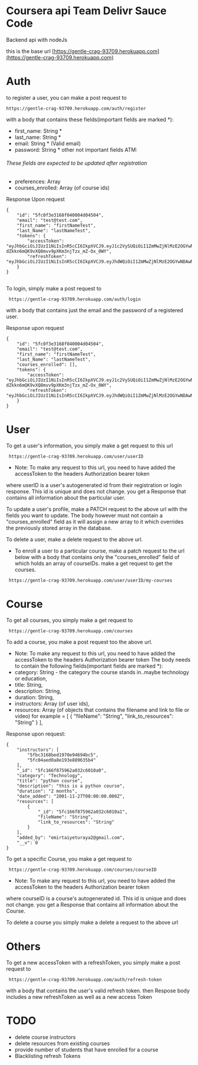 
# Coursera api Team Delivr Sauce Code
 Backend api with nodeJs

this is the base url [https://gentle-crag-93709.herokuapp.com](https://gentle-crag-93709.herokuapp.com)
 
# Auth

to register a user, you can make a post request to 
```
https://gentle-crag-93709.herokuapp.com/auth/register

```
with a body that contains these fields(important fields are marked *): 
- first_name: String *
- last_name: String *
- email: String * (Valid email)
- password: String *
other not important fields ATM:
###### These fields are expected to be updated after registration
- preferences: Array
- courses_enrolled: Array (of course ids)

Response Upon request
```
{
    "id": "5fc0f3e3168f040004d04504",
    "email": "test@test.com",
    "first_name": "firstNameTest",
    "last_Name": "lastNameTest",
    "tokens": {
        "accessToken": "eyJhbGciOiJIUzI1NiIsInR5cCI6IkpXVCJ9.eyJ1c2VySUQiOiI1ZmMwZjNlMzE2OGYwNDAwMDRkMDQ1MDQiLCJpYXQiOjE2MDY0ODA4ODQsImV4cCI6MTYwNjQ4MjA4NH0.HEqi-dZkkn6mQK9vXQ8mvv9pXKm3njTzx_mZ-Ox_0WY",
        "refreshToken": "eyJhbGciOiJIUzI1NiIsInR5cCI6IkpXVCJ9.eyJhdWQiOiI1ZmMwZjNlMzE2OGYwNDAwMDRkMDQ1MDQiLCJpYXQiOjE2MDY0ODA4ODQsImV4cCI6MTYzODAzODQ4NH0.tMHPYfLFsXpG4UL5jqX3aKiIdHQ16PNXXML9zzPw_10"
    }
}

```
##
To login, simply make a post request to
```
 https://gentle-crag-93709.herokuapp.com/auth/login

```
with a body that contains just the email and the password of a registered user.

Response upon request

```
{
    "id": "5fc0f3e3168f040004d04504",
    "email": "test@test.com",
    "first_name": "firstNameTest",
    "last_Name": "lastNameTest",
    "courses_enrolled": [],
    "tokens": {
        "accessToken": "eyJhbGciOiJIUzI1NiIsInR5cCI6IkpXVCJ9.eyJ1c2VySUQiOiI1ZmMwZjNlMzE2OGYwNDAwMDRkMDQ1MDQiLCJpYXQiOjE2MDY0ODA4ODQsImV4cCI6MTYwNjQ4MjA4NH0.HEqi-dZkkn6mQK9vXQ8mvv9pXKm3njTzx_mZ-Ox_0WY",
        "refreshToken": "eyJhbGciOiJIUzI1NiIsInR5cCI6IkpXVCJ9.eyJhdWQiOiI1ZmMwZjNlMzE2OGYwNDAwMDRkMDQ1MDQiLCJpYXQiOjE2MDY0ODA4ODQsImV4cCI6MTYzODAzODQ4NH0.tMHPYfLFsXpG4UL5jqX3aKiIdHQ16PNXXML9zzPw_10"
    }
}

```


# User

To get a user's information, you simply make a get request to this url

```
 https://gentle-crag-93709.herokuapp.com/user/userID
```
- Note: To make any request to this url, you need to have added the accessToken to the headers Authorization bearer token

where userID is a user's autogenerated id from their registration or login response. This id is unique and does not change.
you get a Response that contains all information about the particular user.

To update a user's profile, make a PATCH request to the above url with the fields you want to update. The body however must not contain a "courses_enrolled" field as it will assign a new array to it which overrides the previously stored array in the database.


To delete a user, make a delete request to the above url.

- To enroll a user to a particular course, make a patch request to the url below with a body that contains only the "courses_enrolled" field of which holds an array of courseIDs. make a get request to get the courses.
```
 https://gentle-crag-93709.herokuapp.com/user/userID/my-courses
```

# Course
To get all courses, you simply make a get request to
```
 https://gentle-crag-93709.herokuapp.com/courses
```

To add a course, you make a post request too the above url.
- Note: To make any request to this url, you need to have added the accessToken to the headers Authorization bearer token
 The body needs to contain the following fields(important fields are marked *):
- category: String - the category the course stands in..maybe technology or education,
- title: String,
- description: String,
- duration: String,
- instructors: Array (of user ids),
- resources: Array (of objects that contains the filename and link to file or video)
    for example = [
        {
            "fileName": "String",
            "link_to_resources": "String"
        }
    ],

Response upon request: 
```
{
    "instructors": [
        "5fbc3168bed1970e94694bc5",
        "5fc04aed0a8e193e889635b4"
    ],
    "_id": "5fc166f875962a032c6010a0",
    "category": "Technology",
    "title": "python course",
    "description": "this is a python course",
    "duration": "2 months",
    "date_added": "2001-11-27T08:00:00.000Z",
    "resources": [
        {
            "_id": "5fc166f875962a032c6010a1",
            "fileName": "String",
            "link_to_resources": "String"
        }
    ],
    "added_by": "emirtaiyeturaya2@gmail.com",
    "__v": 0
}
```
To get a specific Course, you make a get request to
```
 https://gentle-crag-93709.herokuapp.com/courses/courseID
```
- Note: To make any request to this url, you need to have added the accessToken to the headers Authorization bearer token

where courseID is a course's autogenerated id. This id is unique and does not change.
you get a Response that contains all information about the Course.

To delete a course you simply make a delete a request to the above url

# Others
To get a new accessToken with a refreshToken, you simply make a post request to
```
 https://gentle-crag-93709.herokuapp.com/auth/refresh-token
```
with a body that contains the user's valid refresh token.
then Respose body includes a new refreshToken as well as a new access Token









# TODO
 - delete course instructors
 - delete resources from existing courses
 - provide number of students that have enrolled for a course
 - Blacklisting refresh Tokens